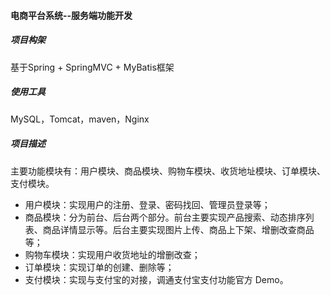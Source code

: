 #### 电商平台系统--服务端功能开发
##### 项目构架
基于Spring + SpringMVC + MyBatis框架
##### 使用工具
MySQL，Tomcat，maven，Nginx 
##### 项目描述
主要功能模块有：用户模块、商品模块、购物车模块、收货地址模块、订单模块、支付模块。
- 用户模块：实现用户的注册、登录、密码找回、管理员登录等； 
- 商品模块：分为前台、后台两个部分。前台主要实现产品搜索、动态排序列表、商品详情显示等。后台主要实现图片上传、商品上下架、增删改查商品等； 
- 购物车模块：实现用户收货地址的增删改查； 
- 订单模块：实现订单的创建、删除等； 
- 支付模块：实现与支付宝的对接，调通支付宝支付功能官方 Demo。
